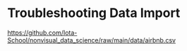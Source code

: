 
# Troubleshooting Data Import

https://github.com/Iota-School/nonvisual_data_science/raw/main/data/airbnb.csv
